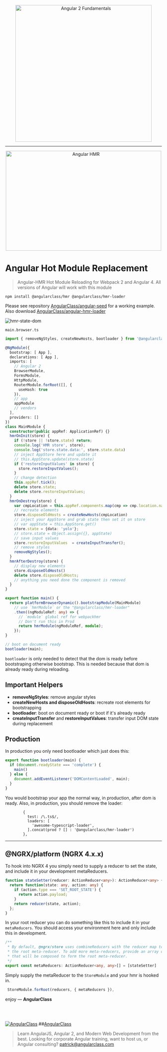 <p align="center">
  <a href="http://courses.angularclass.com/courses/angular-2-fundamentals" target="_blank">
    <img width="438" alt="Angular 2 Fundamentals" src="https://cloud.githubusercontent.com/assets/1016365/17200649/085798c6-543c-11e6-8ad0-2484f0641624.png">
  </a>
</p>

---

<p align="center">
  <a href="http://angularclass.com" target="_blank">
    <img src="https://cloud.githubusercontent.com/assets/1016365/26220655/77e69902-3be1-11e7-8305-87471affe598.png" alt="Angular HMR" width="500" height="320"/>
  </a>
</p>


# Angular Hot Module Replacement
> Angular-HMR
Hot Module Reloading for Webpack 2 and Angular 4. All versions of Angular will work with this module

`npm install @angularclass/hmr @angularclass/hmr-loader`

Please see repository [AngularClass/angular-seed](https://github.com/AngularClass/angular-seed) for a working example.  
Also download [AngularClass/angular-hmr-loader](https://github.com/AngularClass/angular-hmr-loader)

![hmr-state-dom](https://cloud.githubusercontent.com/assets/1016365/18380378/e573320e-762b-11e6-99e0-cc110ffacc6a.gif)

`main.browser.ts`
```typescript
import { removeNgStyles, createNewHosts, bootloader } from '@angularclass/hmr';

@NgModule({
  bootstrap: [ App ],
  declarations: [ App ],
  imports: [
    // Angular 2
    BrowserModule,
    FormsModule,
    HttpModule,
    RouterModule.forRoot([], {
      useHash: true
    }),
    // app
    appModule
    // vendors
  ],
  providers: []
})
class MainModule {
  constructor(public appRef: ApplicationRef) {}
  hmrOnInit(store) {
    if (!store || !store.state) return;
    console.log('HMR store', store);
    console.log('store.state.data:', store.state.data)
    // inject AppStore here and update it
    // this.AppStore.update(store.state)
    if ('restoreInputValues' in store) {
      store.restoreInputValues();
    }
    // change detection
    this.appRef.tick();
    delete store.state;
    delete store.restoreInputValues;
  }
  hmrOnDestroy(store) {
    var cmpLocation = this.appRef.components.map(cmp => cmp.location.nativeElement);
    // recreate elements
    store.disposeOldHosts = createNewHosts(cmpLocation)
    // inject your AppStore and grab state then set it on store
    // var appState = this.AppStore.get()
    store.state = {data: 'yolo'};
    // store.state = Object.assign({}, appState)
    // save input values
    store.restoreInputValues  = createInputTransfer();
    // remove styles
    removeNgStyles();
  }
  hmrAfterDestroy(store) {
    // display new elements
    store.disposeOldHosts()
    delete store.disposeOldHosts;
    // anything you need done the component is removed
  }
}

export function main() {
  return platformBrowserDynamic().bootstrapModule(MainModule)
    // use `hmrModule` or the "@angularclass/hmr-loader"
    .then((ngModuleRef: any) => {
      // `module` global ref for webpackhmr
      // Don't run this in Prod
      return hmrModule(ngModuleRef, module);
    });
}

// boot on document ready
bootloader(main);

```
`bootloader` is only needed to detect that the dom is ready before bootstraping otherwise bootstrap. This is needed because that dom is already ready during reloading.

## Important Helpers
* **removeNgStyles**: remove angular styles
* **createNewHosts and disposeOldHosts**: recreate root elements for bootstrapping
* **bootloader**: boot on document ready or boot if it's already ready
* **createInputTransfer** and **restoreInputValues**: transfer input DOM state during replacement

## Production
In production you only need bootloader which just does this:
```typescript
export function bootloader(main) {
  if (document.readyState === 'complete') {
    main()
  } else {
    document.addEventListener('DOMContentLoaded', main);
  }
}
```
You would bootstrap your app the normal way, in production, after dom is ready. Also, in production, you should remove the loader:
```es6
        {
          test: /\.ts$/,
          loaders: [
            'awesome-typescript-loader',
          ].concat(prod ? [] : '@angularclass/hmr-loader')
        },
```

___

## @NGRX/platform (NGRX 4.x.x)
To hook into NGRX 4 you simply need to supply a reducer to set the state, and include it in your development metaReducers.
```typescript
function stateSetter(reducer: ActionReducer<any>): ActionReducer<any> {
  return function(state: any, action: any) {
    if (action.type === 'SET_ROOT_STATE') {
      return action.payload;
    }
    return reducer(state, action);
  };
}
```
In your root reducer you can do something like this to include it in your `metaReducers`.
You should access your environment here and only include this in development.
```typescript
/**
 * By default, @ngrx/store uses combineReducers with the reducer map to compose
 * the root meta-reducer. To add more meta-reducers, provide an array of meta-reducers
 * that will be composed to form the root meta-reducer.
 */
export const metaReducers: ActionReducer<any, any>[] = [stateSetter]
```
Simply supply the metaReducer to the `StoreModule` and your hmr is hooked in.
```typescript
 StoreModule.forRoot(reducers, { metaReducers }),
```



enjoy — **AngularClass**

<br><br>

[![AngularClass](https://cloud.githubusercontent.com/assets/1016365/9863770/cb0620fc-5af7-11e5-89df-d4b0b2cdfc43.png  "Angular Class")](https://angularclass.com)
##[AngularClass](https://angularclass.com)
> Learn AngularJS, Angular 2, and Modern Web Development from the best.
> Looking for corporate Angular training, want to host us, or Angular consulting? patrick@angularclass.com
